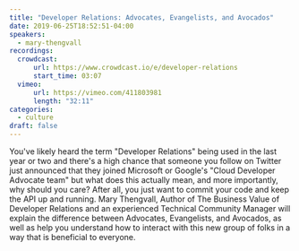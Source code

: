 ```yaml
---
title: "Developer Relations: Advocates, Evangelists, and Avocados"
date: 2019-06-25T18:52:51-04:00
speakers:
  - mary-thengvall
recordings:
  crowdcast:
      url: https://www.crowdcast.io/e/developer-relations
      start_time: 03:07
  vimeo:
      url: https://vimeo.com/411803981
      length: "32:11"
categories:
  - culture
draft: false
---
```


You've likely heard the term "Developer Relations" being used in the last year or two and there's a high chance that someone you follow on Twitter just announced that they joined Microsoft or Google's "Cloud Developer Advocate team" but what does this actually mean, and more importantly, why should you care? After all, you just want to commit your code and keep the API up and running. Mary Thengvall, Author of The Business Value of Developer Relations and an experienced Technical Community Manager will explain the difference between Advocates, Evangelists, and Avocados, as well as help you understand how to interact with this new group of folks in a way that is beneficial to everyone.

